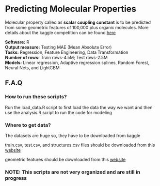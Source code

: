 # Predicting Molecular Properties

Molecular property called as **scalar coupling constant** is to be predicted from some geometric features of 100,000 plus organic molecules.
More details about the kaggle competition can be found [here](https://www.kaggle.com/c/champs-scalar-coupling)

**Software:** R <br>
**Output measure:** Testing MAE (Mean Absolute Error)<br>
**Tasks:** Regression, Feature Engineering, Data Transformation<br>
**Number of rows:** Train rows-4.5M; Test rows-2.5M<br>
**Models:** Linear regression, Adaptive regression splines, Random Forest, Neural Nets, and LightGBM<br>

## F.A.Q
### How to run these scripts?

Run the load_data.R script to first load the data the way we want and then use the analysis.R script to run the code for modeling

### Where to get data?
The datasets are huge so, they have to be downloaded from kaggle

train.csv, test.csv, and structures.csv files should be downloaded from this [website](https://www.kaggle.com/c/champs-scalar-coupling/data)

geometric features should be downloaded from this [website](https://www.kaggle.com/bigironsphere/simple-molecular-geometry-features)

### NOTE: This scripts are not very organized and are still in progress
